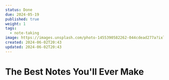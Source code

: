 ```yaml
---
status: Done
due: 2024-05-19
published: true
weight: 1
tags:
  - note-taking
image: https://images.unsplash.com/photo-1455390582262-044cdead277a?ixlib=rb-4.0.3&ixid=MnwxMjA3fDB8MHxwaG90by1wYWdlfHx8fGVufDB8fHx8&auto=format&fit=crop&w=300&q=80
created: 2024-06-02T20:43
updated: 2024-06-02T20:43
---
```


# The Best Notes You'll Ever Make